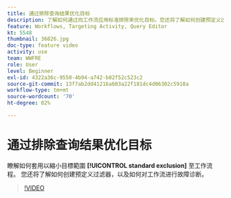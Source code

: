 ```yaml
---
title: 通过排除查询结果优化目标
description: 了解如何通过向工作流应用标准排除来优化目标。您还将了解如何创建预定义过滤器，以及如何对工作流进行故障诊断。
feature: Workflows, Targeting Activity, Query Editor
kt: 5548
thumbnail: 36826.jpg
doc-type: feature video
activity: use
team: WWFRE
role: User
level: Beginner
exl-id: 4322a36c-9550-4b94-a742-b02f52c523c2
source-git-commit: 13f7ab2dd41216a603a22f181dc4d06302c5918a
workflow-type: tm+mt
source-wordcount: '70'
ht-degree: 82%

---
```


# 通过排除查询结果优化目标

瞭解如何套用以縮小目標範圍 **[!UICONTROL standard exclusion]** 至工作流程。 您还将了解如何创建预定义过滤器，以及如何对工作流进行故障诊断。

>[!VIDEO](https://video.tv.adobe.com/v/36826?quality=12&learn=on)
